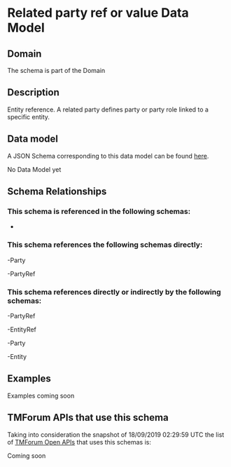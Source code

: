 # Related party ref or value Data Model

## Domain

The  schema is part of the  Domain

## Description

Entity reference. A related party defines party or party role linked to a specific entity.

## Data model

A JSON Schema corresponding to this data model can be found
[here](https://github.com/tmforum-rand/schemas/blob/master/EngagedParty/RelatedPartyRefOrValue.schema.json).

No Data Model yet

## Schema Relationships

### This schema is referenced in the following schemas:

-

### This schema references the following schemas directly:

-Party

-PartyRef

### This schema references directly or indirectly by the following schemas:

-PartyRef

-EntityRef

-Party

-Entity



## Examples

Examples coming soon

## TMForum APIs that use this schema

Taking into consideration the snapshot of 18/09/2019 02:29:59 UTC the list of [TMForum Open APIs](https://www.tmforum.org/open-apis/) that uses this schemas is:

Coming soon
